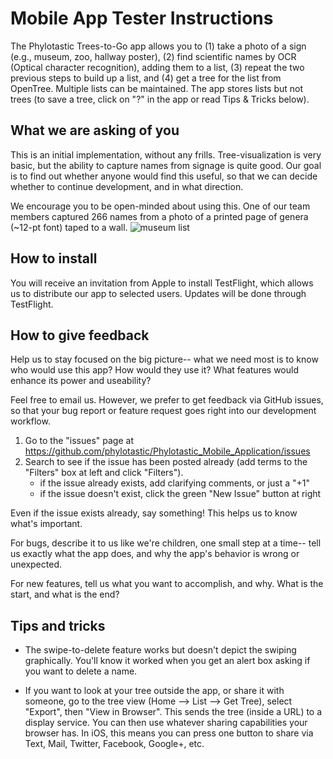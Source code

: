 # Mobile App Tester Instructions 

The Phylotastic Trees-to-Go app allows you to (1) take a photo of a sign (e.g., museum, zoo, hallway poster), (2) find scientific names by OCR (Optical character recognition), adding them to a list, (3) repeat the two previous steps to build up a list, and (4) get a tree for the list from OpenTree.  Multiple lists can be maintained.  The app stores lists but not trees (to save a tree, click on "?" in the app or read Tips & Tricks below).  

## What we are asking of you 

This is an initial implementation, without any frills.  Tree-visualization is very basic, but the ability to capture names from signage is quite good.  Our goal is to find out whether anyone would find this useful, so that we can decide whether to continue development, and in what direction.  

We encourage you to be open-minded about using this.  One of our team members captured 266 names from a photo of a printed page of genera (~12-pt font) taped to a wall. ![museum list](https://github.com/phylotastic/Phylotastic_Mobile_Application/blob/master/test/images/hard/listseedplants.jpg=400x)

## How to install 

You will receive an invitation from Apple to install TestFlight, which allows us to distribute our app to selected users. Updates will be done through TestFlight. 

## How to give feedback 

Help us to stay focused on the big picture-- what we need most is to know who would use this app?  How would they use it?  What features would enhance its power and useability?   

Feel free to email us.  However, we prefer to get feedback via GitHub issues, so that your bug report or feature request goes right into our development workflow.  

1. Go to the "issues" page at https://github.com/phylotastic/Phylotastic_Mobile_Application/issues
2. Search to see if the issue has been posted already (add terms to the "Filters" box at left and click "Filters").  
   * if the issue already exists, add clarifying comments, or just a "+1"
   * if the issue doesn't exist, click the green "New Issue" button at right

Even if the issue exists already, say something!  This helps us to know what's important.  

For bugs, describe it to us like we're children, one small step at a time-- tell us exactly what the app does, and why the app's behavior is wrong or unexpected. 

For new features, tell us what you want to accomplish, and why. What is the start, and what is the end?  

## Tips and tricks 

* The swipe-to-delete feature works but doesn't depict the swiping graphically.  You'll know it worked when you get an alert box asking if you want to delete a name.

* If you want to look at your tree outside the app, or share it with someone, go to the tree view (Home --> List --> Get Tree), select "Export", then "View in Browser".  This sends the tree (inside a URL) to a display service.  You can then use whatever sharing capabilities your browser has.  In iOS, this means you can press one button to share via Text, Mail, Twitter, Facebook, Google+, etc. 
